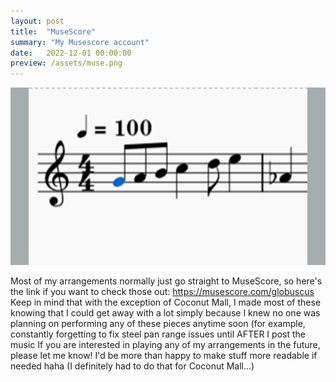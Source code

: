 ```yaml
---
layout: post
title:  "MuseScore"
summary: "My Musescore account"
date:   2022-12-01 00:00:00
preview: /assets/muse.png
---
```


![Picture 1](/assets/fullsize2NEW.png)

Most of my arrangements normally just go straight to MuseScore, so here's the link if you want to check those out: https://musescore.com/globuscus
Keep in mind that with the exception of Coconut Mall, I made most of these knowing that I could get away with a lot simply because I knew no one was planning on performing any of these pieces anytime soon (for example, constantly forgetting to fix steel pan range issues until AFTER I post the music
If you are interested in playing any of my arrangements in the future, please let me know! I'd be more than happy to make stuff more readable if needed haha (I definitely had to do that for Coconut Mall...)
